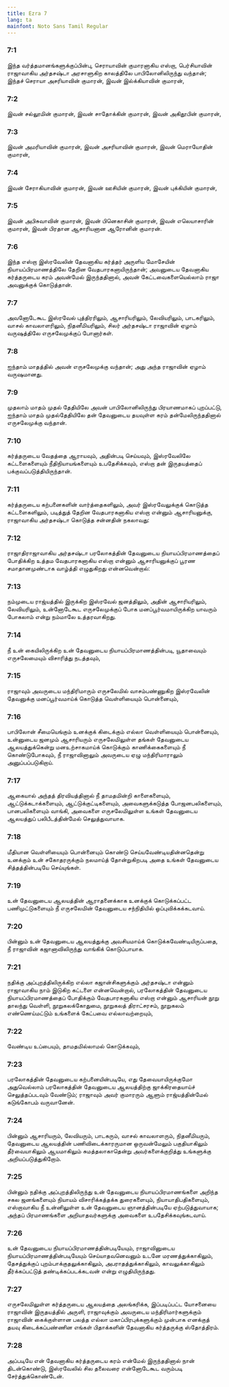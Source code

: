 ```yaml
---
title: Ezra 7
lang: ta
mainfont: Noto Sans Tamil Regular
---
```


###  7:1

இந்த வர்த்தமானங்களுக்குப்பின்பு, செராயாவின் குமாரனாகிய எஸ்றா, பெர்சியாவின் ராஜாவாகிய அர்தசஷ்டா அரசாளுகிற காலத்திலே பாபிலோனிலிருந்து வந்தான்; இந்தச் செராயா அசரியாவின் குமாரன், இவன் இல்க்கியாவின் குமாரன்,

###  7:2

இவன் சல்லூமின் குமாரன், இவன் சாதோக்கின் குமாரன், இவன் அகிதூபின் குமாரன்,

###  7:3

இவன் அமரியாவின் குமாரன், இவன் அசரியாவின் குமாரன், இவன் மெராயோதின் குமாரன்,

###  7:4

இவன் சேராகியாவின் குமாரன், இவன் ஊசியின் குமாரன், இவன் புக்கியின் குமாரன்,

###  7:5

இவன் அபிசுவாவின் குமாரன், இவன் பினெகாசின் குமாரன், இவன் எலெயாசாரின் குமாரன், இவன் பிரதான ஆசாரியனான ஆரோனின் குமாரன்.

###  7:6

இந்த எஸ்றா இஸ்ரவேலின் தேவனாகிய கர்த்தர் அருளிய மோசேயின் நியாயப்பிரமாணத்திலே தேறின வேதபாரகனாயிருந்தான்; அவனுடைய தேவனாகிய கர்த்தருடைய கரம் அவன்மேல் இருந்ததினால், அவன் கேட்டவைகளையெல்லாம் ராஜா அவனுக்குக் கொடுத்தான்.

###  7:7

அவனோடேகூட இஸ்ரவேல் புத்திரரிலும், ஆசாரியரிலும், லேவியரிலும், பாடகரிலும், வாசல் காவலாளரிலும், நிதனீமியரிலும், சிலர் அர்தசஷ்டா ராஜாவின் ஏழாம் வருஷத்திலே எருசலேமுக்குப் போனார்கள்.

###  7:8

ஐந்தாம் மாதத்தில் அவன் எருசலேமுக்கு வந்தான்; அது அந்த ராஜாவின் ஏழாம் வருஷமானது.

###  7:9

முதலாம் மாதம் முதல் தேதியிலே அவன் பாபிலோனிலிருந்து பிரயாணமாகப் புறப்பட்டு, ஐந்தாம் மாதம் முதல்தேதியிலே தன் தேவனுடைய தயவுள்ள கரம் தன்மேலிருந்ததினால் எருசலேமுக்கு வந்தான்.

###  7:10

கர்த்தருடைய வேதத்தை ஆராயவும், அதின்படி செய்யவும், இஸ்ரவேலிலே கட்டளைகளையும் நீதிநியாயங்களையும் உபதேசிக்கவும், எஸ்றா தன் இருதயத்தைப் பக்குவப்படுத்தியிருந்தான்.

###  7:11

கர்த்தருடைய கற்பனைகளின் வார்த்தைகளிலும், அவர் இஸ்ரவேலுக்குக் கொடுத்த கட்டளைகளிலும், படித்துத் தேறின வேதபாரகனாகிய எஸ்றா என்னும் ஆசாரியனுக்கு, ராஜாவாகிய அர்தசஷ்டா கொடுத்த சன்னதின் நகலாவது:

###  7:12

ராஜாதிராஜாவாகிய அர்தசஷ்டா பரலோகத்தின் தேவனுடைய நியாயப்பிரமாணத்தைப் போதிக்கிற உத்தம வேதபாரகனாகிய எஸ்றா என்னும் ஆசாரியனுக்குப் பூரண சமாதானமுண்டாக வாழ்த்தி எழுதுகிறது என்னவென்றால்:

###  7:13

நம்முடைய ராஜ்யத்தில் இருக்கிற இஸ்ரவேல் ஜனத்திலும், அதின் ஆசாரியரிலும், லேவியரிலும், உன்னோடேகூட எருசலேமுக்குப் போக மனப்பூர்வமாயிருக்கிற யாவரும் போகலாம் என்று நம்மாலே உத்தரவாகிறது.

###  7:14

நீ உன் கையிலிருக்கிற உன் தேவனுடைய நியாயப்பிரமாணத்தின்படி, யூதாவையும் எருசலேமையும் விசாரித்து நடத்தவும்,

###  7:15

ராஜாவும் அவருடைய மந்திரிமாரும் எருசலேமில் வாசம்பண்ணுகிற இஸ்ரவேலின் தேவனுக்கு மனப்பூர்வமாய்க் கொடுத்த வெள்ளியையும் பொன்னையும்,

###  7:16

பாபிலோன் சீமையெங்கும் உனக்குக் கிடைக்கும் எல்லா வெள்ளியையும் பொன்னையும், உன்னுடைய ஜனமும் ஆசாரியரும் எருசலேமிலுள்ள தங்கள் தேவனுடைய ஆலயத்துக்கென்று மனஉற்சாகமாய்க் கொடுக்கும் காணிக்கைகளையும் நீ கொண்டுபோகவும், நீ ராஜாவினாலும் அவருடைய ஏழு மந்திரிமாராலும் அனுப்பப்படுகிறாய்.

###  7:17

ஆகையால் அந்தத் திரவியத்தினால் நீ தாமதமின்றி காளைகளையும், ஆட்டுக்கடாக்களையும், ஆட்டுக்குட்டிகளையும், அவைகளுக்கடுத்த போஜனபலிகளையும், பானபலிகளையும் வாங்கி, அவைகளை எருசலேமிலுள்ள உங்கள் தேவனுடைய ஆலயத்துப் பலிபீடத்தின்மேல் செலுத்துவாயாக.

###  7:18

மீதியான வெள்ளியையும் பொன்னையும் கொண்டு செய்யவேண்டியதின்னதென்று உனக்கும் உன் சகோதரருக்கும் நலமாய்த் தோன்றுகிறபடி அதை உங்கள் தேவனுடைய சித்தத்தின்படியே செய்யுங்கள்.

###  7:19

உன் தேவனுடைய ஆலயத்தின் ஆராதனைக்காக உனக்குக் கொடுக்கப்பட்ட பணிமுட்டுகளையும் நீ எருசலேமின் தேவனுடைய சந்நிதியில் ஒப்புவிக்கக்கடவாய்.

###  7:20

பின்னும் உன் தேவனுடைய ஆலயத்துக்கு அவசியமாய்க் கொடுக்கவேண்டியிருப்பதை, நீ ராஜாவின் கஜானாவிலிருந்து வாங்கிக் கொடுப்பாயாக.

###  7:21

நதிக்கு அப்புறத்திலிருக்கிற எல்லா கஜான்சிகளுக்கும் அர்தசஷ்டா என்னும் ராஜாவாகிய நாம் இடுகிற கட்டளை என்னவென்றால், பரலோகத்தின் தேவனுடைய நியாயப்பிரமாணத்தைப் போதிக்கும் வேதபாரகனாகிய எஸ்றா என்னும் ஆசாரியன் நூறு தாலந்து வெள்ளி, நூறுகலக்கோதுமை, நூறுகலத் திராட்சரசம், நூறுகலம் எண்ணெய்மட்டும் உங்களைக் கேட்பவை எல்லாவற்றையும்,

###  7:22

வேண்டிய உப்பையும், தாமதமில்லாமல் கொடுக்கவும்,

###  7:23

பரலோகத்தின் தேவனுடைய கற்பனையின்படியே, எது தேவையாயிருக்குமோ அதுவெல்லாம் பரலோகத்தின் தேவனுடைய ஆலயத்திற்கு ஜாக்கிரதையாய்ச் செலுத்தப்படவும் வேண்டும்; ராஜாவும் அவர் குமாரரும் ஆளும் ராஜ்யத்தின்மேல் கடுங்கோபம் வருவானேன்.

###  7:24

பின்னும் ஆசாரியரும், லேவியரும், பாடகரும், வாசல் காவலாளரும், நிதனீமியரும், தேவனுடைய ஆலயத்தின் பணிவிடைக்காரருமான ஒருவன்மேலும் பகுதியாகிலும் தீர்வையாகிலும் ஆயமாகிலும் சுமத்தலாகாதென்று அவர்களைக்குறித்து உங்களுக்கு அறியப்படுத்துகிறோம்.

###  7:25

பின்னும் நதிக்கு அப்புறத்திலிருந்து உன் தேவனுடைய நியாயப்பிரமாணங்களை அறிந்த சகல ஜனங்களையும் நியாயம் விசாரிக்கத்தக்க துரைகளையும், நியாயாதிபதிகளையும், எஸ்றாவாகிய நீ உன்னிலுள்ள உன் தேவனுடைய ஞானத்தின்படியே ஏற்படுத்துவாயாக; அந்தப் பிரமாணங்களை அறியாதவர்களுக்கு அவைகளை உபதேசிக்கவுங்கடவாய்.

###  7:26

உன் தேவனுடைய நியாயப்பிரமாணத்தின்படியேயும், ராஜாவினுடைய நியாயப்பிரமாணத்தின்படியேயும் செய்யாதவனெவனும் உடனே மரணத்துக்காகிலும், தேசத்துக்குப் புறம்பாக்குதலுக்காகிலும், அபராதத்துக்காகிலும், காவலுக்காகிலும் தீர்க்கப்பட்டுத் தண்டிக்கப்படக்கடவன் என்று எழுதியிருந்தது.

###  7:27

எருசலேமிலுள்ள கர்த்தருடைய ஆலயத்தை அலங்கரிக்க, இப்படிப்பட்ட யோசனையை ராஜாவின் இருதயத்தில் அருளி, ராஜாவுக்கும் அவருடைய மந்திரிமார்களுக்கும் ராஜாவின் கைக்குள்ளான பலத்த எல்லா மகாப்பிரபுக்களுக்கும் முன்பாக எனக்குத் தயவு கிடைக்கப்பண்ணின எங்கள் பிதாக்களின் தேவனாகிய கர்த்தருக்கு ஸ்தோத்திரம்.

###  7:28

அப்படியே என் தேவனாகிய கர்த்தருடைய கரம் என்மேல் இருந்ததினால் நான் திடன்கொண்டு, இஸ்ரவேலில் சில தலைவரை என்னோடேகூட வரும்படி சேர்த்துக்கொண்டேன்.

